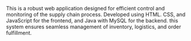 This is a robust web application designed for efficient control and monitoring of the 
supply chain process. Developed using HTML. CSS, and JavaScript for the frontend, 
and Java with MySQL for the backend. this system ensures seamless management of 
inventory, logistics, and order fulfillment.
